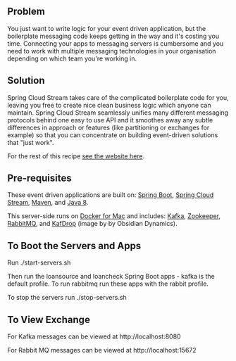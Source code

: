 ## Problem

You just want to write logic for your event driven application, but the boilerplate messaging code keeps getting in the way and it's costing you time.  Connecting your apps to messaging servers is cumbersome and you need to work with multiple messaging technologies in your organisation depending on which team you're working in.

## Solution

Spring Cloud Stream takes care of the complicated boilerplate code for you, leaving you free to create nice clean business logic which anyone can maintain.  Spring Cloud Stream seamlessly unifies many different messaging protocols behind one easy to use API and it smoothes away any subtle differences in approach or features (like partitioning or exchanges for example) so that you can concentrate on building event-driven solutions that "just work".

For the rest of this recipe [see the website here][recipe].

## Pre-requisites

These event driven applications are built on: [Spring Boot][boot], [Spring Cloud Stream][stream], [Maven][maven], and [Java 8][java].

This server-side runs on [Docker for Mac][docker] and includes: [Kafka][kafka], [Zookeeper][zookeeper], [RabbitMQ][rabbit], and [KafDrop][kafdrop] (image by by Obsidian Dynamics).

[recipe]: https://benwilcock.github.io/spring-cloud-stream-demo/
[stream-docs]: https://docs.spring.io/spring-cloud-stream/docs/current/reference/htmlsingle/
[boot]: https://spring.io/projects/spring-boot
[stream]: https://spring.io/projects/spring-cloud-stream
[maven]: https://maven.apache.org/
[java]: https://adoptopenjdk.net/
[docker]: https://www.docker.com/
[kafka]: https://kafka.apache.org/
[zookeeper]: https://zookeeper.apache.org/
[rabbit]: https://www.rabbitmq.com/
[kafdrop]: https://hub.docker.com/r/obsidiandynamics/kafdrop


## To Boot the Servers and Apps

Run ./start-servers.sh

Then run the loansource and loancheck Spring Boot apps - kafka is the default profile.
To run rabbitmq run these apps with the rabbit profile.

To stop the servers run ./stop-servers.sh

## To View Exchange

For Kafka messages can be viewed at http://localhost:8080

For Rabbit MQ messages can be viewed at http://localhost:15672
